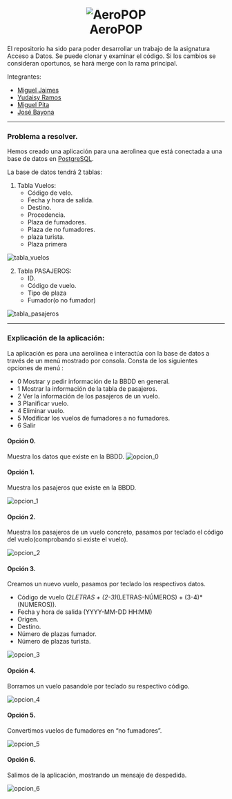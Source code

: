 <h1 align="center">
    <img src="https://raw.githubusercontent.com/JGuilmar/fp/main/AeroPOP.jpg" alt="AeroPOP"/>
  <br/>
  AeroPOP
</h1>

El repositorio ha sido para poder desarrollar un trabajo de la asignatura Acceso a Datos.
Se puede clonar y examinar el código. Si los cambios se consideran oportunos, se hará merge con la rama principal.

Integrantes:
  - [Miguel Jaimes](https://github.com/mlinares1998)
  - [Yudaisy Ramos](https://github.com/YudaRamos)
  - [Miguel Pita](https://github.com/AlexHub1801)
  - [José Bayona](https://github.com/jguilmar)

------------

### Problema a resolver.
Hemos creado una aplicación para una aerolìnea que está conectada a una base de datos en [PostgreSQL](https://www.postgresql.org).

La base de datos tendrá 2 tablas:
1. Tabla Vuelos:
    - Código de velo.
    - Fecha y hora de salida.
    - Destino.
    - Procedencia.
    - Plaza de fumadores.
    - Plaza de no fumadores.
    - plaza turista.
    - Plaza primera 

 ![tabla_vuelos](https://raw.githubusercontent.com/JGuilmar/fp/main/vuelos.jpeg)

2. Tabla PASAJEROS:
    - ID.
    - Código de vuelo.
    - Tipo de plaza
    - Fumador(o no fumador)

![tabla_pasajeros](https://raw.githubusercontent.com/JGuilmar/fp/main/pasajeros.jpeg)

------------

### Explicación de la aplicación:
La aplicación es para una aerolínea e interactúa con la base de datos a través de un menú mostrado por consola.
Consta de los siguientes opciones de menú :
- 0 Mostrar y pedir información de la BBDD en general.
- 1 Mostrar la información de la tabla de pasajeros.
- 2 Ver la información de los pasajeros de un vuelo.
- 3 Planificar vuelo.
- 4 Eliminar vuelo.
- 5 Modificar los vuelos de fumadores a no fumadores.
- 6 Salir

#### Opción 0.
Muestra los datos que existe en la BBDD.
![opcion_0](https://raw.githubusercontent.com/JGuilmar/fp/main/0.PNG)

#### Opción 1.
Muestra los pasajeros que existe en la BBDD.

![opcion_1](https://raw.githubusercontent.com/JGuilmar/fp/main/1.PNG)


#### Opción 2.
Muestra los pasajeros de un vuelo concreto, pasamos por teclado el código del vuelo(comprobando si existe el vuelo).

![opcion_2](https://raw.githubusercontent.com/JGuilmar/fp/main/2.PNG)


#### Opción 3.
Creamos un nuevo vuelo, pasamos por teclado los respectivos datos.
- Código de vuelo (2*LETRAS + (2-3)*(LETRAS-NÚMEROS) + (3-4)*(NUMEROS)).
- Fecha y hora de salida (YYYY-MM-DD HH:MM)
- Origen.
- Destino.
- Número de plazas fumador.
- Número de plazas turista.

![opcion_3](https://raw.githubusercontent.com/JGuilmar/fp/main/3.PNG)


#### Opción 4.
Borramos un vuelo pasandole por teclado su respectivo código.

![opcion_4](https://raw.githubusercontent.com/JGuilmar/fp/main/4.PNG)


#### Opción 5.
Convertimos vuelos de fumadores en “no fumadores”.

![opcion_5](https://raw.githubusercontent.com/JGuilmar/fp/main/5.PNG)


#### Opción 6.
Salimos de la aplicación, mostrando un mensaje de despedida.

![opcion_6](https://raw.githubusercontent.com/JGuilmar/fp/main/6.PNG)

